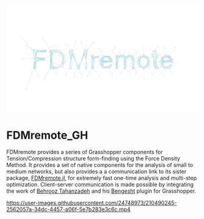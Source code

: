 ![](READMEutils/FDMremote.png)

# FDMremote_GH
FDMremote provides a series of Grasshopper components for Tension/Compression structure form-finding using the Force Density Method. It provides a set of native components for the analysis of small to medium networks, but also provides a a communication link to its sister package, [FDMremote.jl](https://github.com/keithjlee/FDMremote), for extremely fast one-time analysis and multi-step optimization. Client-server communication is made possible by integrating the work of [Behrooz Tahanzadeh](https://github.com/behrooz-tahanzadeh) and his [Bengesht](https://github.com/behrooz-tahanzadeh/Bengesht) plugin for Grasshopper.



https://user-images.githubusercontent.com/24748973/210490245-2562057a-34dc-4457-a06f-5e7b283e3c6c.mp4

